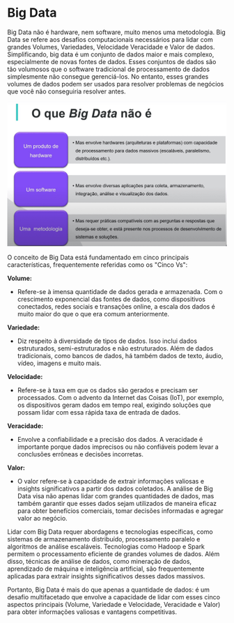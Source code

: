 # Big Data

Big Data não é hardware, nem software, muito menos uma metodologia. Big Data se refere aos desafios computacionais necessários para lidar com grandes Volumes,
Variedades, Velocidade Veracidade e Valor de dados. Simplificando, big data é um conjunto de dados maior e mais complexo, especialmente de novas fontes de dados.
Esses conjuntos de dados são tão volumosos que o software tradicional de processamento de dados simplesmente não consegue gerenciá-los. No entanto,
esses grandes volumes de dados podem ser usados para resolver problemas de negócios que você não conseguiria resolver antes.

![Big Data](../../images/o_que_nao_e_big_data.png 'Big Data')

O conceito de Big Data está fundamentado em cinco principais características, frequentemente referidas como os "Cinco Vs":

**Volume:** 
  - Refere-se à imensa quantidade de dados gerada e armazenada. Com o crescimento exponencial das fontes de dados, como dispositivos conectados,
redes sociais e transações online, a escala dos dados é muito maior do que o que era comum anteriormente.

**Variedade:** 
  - Diz respeito à diversidade de tipos de dados. Isso inclui dados estruturados, semi-estruturados e não estruturados. Além de dados tradicionais,
como bancos de dados, há também dados de texto, áudio, vídeo, imagens e muito mais.

**Velocidade:** 
  - Refere-se à taxa em que os dados são gerados e precisam ser processados. Com o advento da Internet das Coisas (IoT), por exemplo, os dispositivos
geram dados em tempo real, exigindo soluções que possam lidar com essa rápida taxa de entrada de dados.

**Veracidade:**
  - Envolve a confiabilidade e a precisão dos dados. A veracidade é importante porque dados imprecisos ou não confiáveis podem levar a conclusões errôneas
e decisões incorretas.

**Valor:** 
  - O valor refere-se à capacidade de extrair informações valiosas e insights significativos a partir dos dados coletados. A análise de Big Data visa não
apenas lidar com grandes quantidades de dados, mas também garantir que esses dados sejam utilizados de maneira eficaz para obter benefícios comerciais,
tomar decisões informadas e agregar valor ao negócio.

Lidar com Big Data requer abordagens e tecnologias específicas, como sistemas de armazenamento distribuído, processamento paralelo e algoritmos de
análise escaláveis. Tecnologias como Hadoop e Spark permitem o processamento eficiente de grandes volumes de dados. Além disso, técnicas de análise
de dados, como mineração de dados, aprendizado de máquina e inteligência artificial, são frequentemente aplicadas para extrair insights
significativos desses dados massivos.

Portanto, Big Data é mais do que apenas a quantidade de dados: é um desafio multifacetado que envolve a capacidade de lidar com esses cinco aspectos
principais (Volume, Variedade e Velocidade, Veracidade e Valor) para obter informações valiosas e vantagens competitivas.
